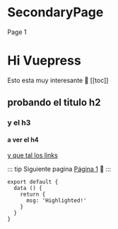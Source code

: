 # SecondaryPage
Page 1
# Hi Vuepress
Esto esta muy interesante 👊
[[toc]]
## probando el titulo h2
### y el h3
#### a ver el h4
[y que tal los links](https://henrytabima.com)

::: tip Siguiente pagina
[Página 1](/page1.html) 🎉
:::

``` js{4}
export default {
  data () {
    return {
      msg: 'Highlighted!'
    }
  }
}
```